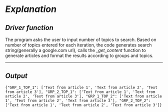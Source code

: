 # *Explanation*

## *Driver function*

The program asks the user to input number of topics to search. Based on number of topics entered for each iteration, the code generates search string(generally a google.com url), calls the *_get_content* function to generate articles and format the results according to groups and topics.

----------

## *Output*

`{"GRP_1_TOP_1": ['Text from article 1', 'Text from article 2', 'Text from article 3'], "GRP_2_TOP_1": ['Text from article 1', 'Text from article 2', 'Text from article 3'], "GRP_1_TOP_2": ['Text from article 1', 'Text from article 2', 'Text from article 3'], "GRP_2_TOP_2": ['Text from article 1', 'Text from article 2', 'Text from article 3']}`
